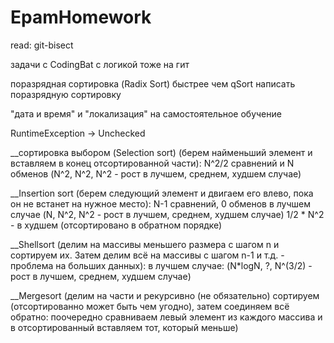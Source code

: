 # EpamHomework

read: git-bisect

задачи с CodingBat с логикой тоже на гит

поразрядная сортировка (Radix Sort) быстрее чем qSort
написать поразрядную сортировку

"дата и время" и "локализация" на самостоятельное обучение



RuntimeException -> Unchecked


__сортировка выбором (Selection sort) (берем найменьший элемент и вставляем в конец отсортированной части):  N^2/2 сравнений и N обменов (N^2, N^2, N^2 - рост в лучшем, среднем, худшем случае)

__Insertion sort (берем следующий элемент и двигаем его влево, пока он не встанет на нужное место): N-1 сравнений, 0 обменов в лучшем случае (N, N^2, N^2 - рост в лучшем, среднем, худшем случае)
1/2 * N^2 - в худшем (отсортировано в обратном порядке)

__Shellsort (делим на массивы меньшего размера с шагом n и сортируем их. Затем делим всё на массивы с шагом n-1 и т.д. - проблема на больших данных): в лучшем случае: (N*logN, ?, N^(3/2) - рост в лучшем, среднем, худшем случае)

__Mergesort (делим на части и рекурсивно (не обязательно) сортируем (отсортированно может быть чем угодно), затем соединяем всё обратно: поочередно сравниваем левый элемент из каждого массива и в отсортированный вставляем тот, который меньше)


